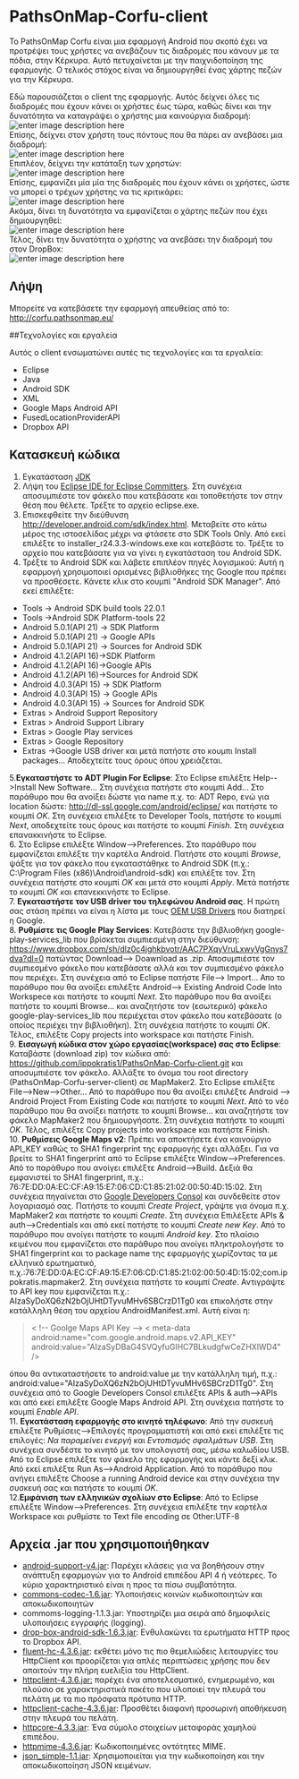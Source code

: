 ﻿# PathsOnMap-Corfu-client
 Το PathsOnMap Corfu είναι μια εφαρμογή Android που σκοπό έχει να προτρέψει τους χρήστες να ανεβάζουν τις διαδρομές που κάνουν με τα πόδια, στην Κέρκυρα. Αυτό πετυχαίνεται με την παιχνιδοποίηση της εφαρμογής. Ο τελικός στόχος είναι να δημιουργηθεί ένας χάρτης πεζών για την Κέρκυρα.
 
 Εδώ παρουσιάζεται ο client της εφαρμογής. Αυτός δείχνει όλες τις διαδρομές που έχουν κάνει οι χρήστες έως τώρα, καθώς δίνει και την δυνατότητα να καταγράψει ο χρήστης μια καινούργια διαδρομή: <br />
 ![enter image description here](https://cloud.githubusercontent.com/assets/3535061/9014463/2986ee72-37cb-11e5-84e7-486421c47f42.PNG) <br />
Επίσης, δείχνει στον χρήστη τους πόντους που θα πάρει αν ανεβάσει μια διαδρομή: <br />
![enter image description here](https://cloud.githubusercontent.com/assets/3535061/9021664/c37e42d2-3857-11e5-9cc1-654ca4553e93.PNG) <br />
Επιπλέον, δείχνει την κατάταξη των χρηστών: <br />
![enter image description here](https://cloud.githubusercontent.com/assets/3535061/9021663/bce72df8-3857-11e5-8e6f-ec9c59a1c6ee.png) <br />
Επίσης, εμφανίζει μία μία της διαδρομές που έχουν κάνει οι χρήστες, ώστε να μπορεί ο τρέχων χρήστης να τις κριτικάρει: <br />
![enter image description here](https://cloud.githubusercontent.com/assets/3535061/9014485/4efb1dd6-37cb-11e5-9dc9-cf995ae4947a.PNG) <br />
Ακόμα, δίνει τη δυνατότητα να εμφανίζεται ο χάρτης πεζών που έχει δημιουργηθεί: <br />
![enter image description here](https://cloud.githubusercontent.com/assets/3535061/9014465/2d0e1782-37cb-11e5-8a2d-c82b10a0c6b0.PNG) <br />
Τέλος, δίνει την δυνατότητα ο χρήστης να ανεβάσει την διαδρομή του στον DropBox: <br />
![enter image description here](https://cloud.githubusercontent.com/assets/3535061/9021662/b28a0326-3857-11e5-8d1d-fb45d8aa7d05.png) <br />

## Λήψη ##
Μπορείτε να κατεβάσετε την εφαρμογή απευθείας από το: http://corfu.pathsonmap.eu/

##Τεχνολογίες και εργαλεία 

Αυτός ο client ενσωματώνει αυτές τις τεχνολογίες και τα εργαλεία:

 - Eclipse
 - Java
 - Android SDK
 - XML
 - Google Maps Android API
 - FusedLocationProviderAPI
 - Dropbox API

## Κατασκευή κώδικα ##

 1. Εγκατάσταση [JDK](http://www.oracle.com/technetwork/java/javase/downloads/jdk7-downloads-1880260.html)
 2. Λήψη του [Eclipse IDE for Eclipse Committers](http://www.eclipse.org/downloads/packages/eclipse-ide-eclipse-committers-450/marsr). Στη συνέχεια αποσυμπιέστε τον φάκελο που κατεβάσατε και τοποθετήστε τον στην θέση που θέλετε. Τρέξτε το αρχείο eclipse.exe.
 3. Επισκεφθείτε την διεύθυνση http://developer.android.com/sdk/index.html. Μεταβείτε στο κάτω μέρος της ιστοσελίδας μέχρι να φτάσετε στο  SDK Tools Only. Από εκεί επιλέξτε το installer_r24.3.3-windows.exe και κατεβάστε το. Τρέξτε το αρχείο που κατεβάσατε για να γίνει η εγκατάσταση του Android SDK.
 4. Τρέξτε το Android SDK και λάβετε επιπλέον πηγές λογισμικού: Αυτή η εφαρμογή χρησιμοποιεί ορισμένες βιβλιοθήκες της Google που πρέπει να προσθέσετε. Κάνετε κλικ στο κουμπί "Android SDK Manager". Από εκεί επιλέξτε:
 
- Tools -> Android SDK build tools 22.0.1
- Tools ->Android SDK Platform-tools 22
- Android 5.0.1(API 21) -> SDK Platform
- Android 5.0.1(API 21) -> Google APIs
- Android 5.0.1(API 21) -> Sources for Android SDK
- Android 4.1.2(API 16)->SDK Platform
- Android 4.1.2(API 16)->Google APIs
- Android 4.1.2(API 16)->Sources for Android SDK
- Android 4.0.3(API 15) -> SDK Platform
- Android 4.0.3(API 15) -> Google APIs
- Android 4.0.3(API 15) -> Sources for Android SDK
- Extras > Android Support Repository 
-  Extras > Android Support Library 
- Extras > Google Play services 
- Extras > Google Repository
- Extras ->Google USB driver
και μετά πατήστε στο κουμπι Install packages... Αποδεχτείτε τους όρους όπου χρειάζεται.

5.**Εγκαταστήστε το ADT Plugin For Eclipse**: Στο Eclipse επιλέξτε Help-->Install New Software... Στη συνέχεια πατήστε στο κουμπί Add... Στο παράθυρο που θα ανοίξει δώστε για name π.χ. το: ADT Repo, ενώ για location δώστε: http://dl-ssl.google.com/android/eclipse/ και πατήστε το κουμπί *OK*. Στη συνέχεια επιλέξτε το Developer Tools, πατήστε το κουμπί *Next*, αποδεχτείτε τους όρους και πατήστε το κουμπί *Finish*. Στη συνέχεια επανακκινήστε το Eclipse. <br />
6. Στο Eclipse επιλέξτε Window-->Preferences. Στο παράθυρο που εμφανίζεται επιλέξτε την καρτέλα Android. Πατήστε στο κουμπί *Browse*, ψάξτε για τον φάκελο που εγκαταστάθηκε το Android SDK (π.χ.:  C:\Program Files (x86)\Android\android-sdk) και επιλέξτε τον. Στη συνέχεια πατήστε στο κουμπί *OK* και μετά στο κουμπί *Apply*. Μετά πατήστε το κουμπί *OK* και επανεκκινήστε το Eclipse. <br />
7. **Εγκαταστήστε τον USB driver του τηλεφώνου Android σας**. Η πρώτη σας στάση πρέπει να είναι η λίστα με τους  [OEM USB Drivers](http://developer.android.com/tools/extras/oem-usb.html#Drivers) που διατηρεί η Google. <br />
8. **Ρυθμίστε τις Google Play Services**: Κατεβάστε την βιβλιοθήκη google-play-services_lib που βρίσκεται συμπιεσμένη στην διεύθυνση: https://www.dropbox.com/sh/dlz0c4jghkbvotr/AAC7PXqyVruLxwyVgGnys7dva?dl=0 πατώντας Download--> Doawnload as .zip. Αποσυμπιέστε τον συμπιεσμένο φάκελο που κατεβάσατε αλλά και τον συμπιεσμένο φάκελο που περιέχει.  Στη συνέχεια από το Eclipse πατήστε File--> Import... Απο το παράθυρο που θα ανοίξει επιλέξτε  Android--> Existing Android Code Into Workspece και πατήστε το κουμπί *Next*. Στο παράθυρο που θα ανοίξει πατήστε το κουμπί Browse... και αναζητήστε τον (εσωτερικό) φάκελο google-play-services_lib που περιέχεται στον φάκελο που κατεβάσατε (ο οποίος περιέχει την βιβλιοθήκη). Στη συνέχεια πατήστε το κουμπί *OK*. Τέλος, επιλέξτε Copy projects into workspace και πατήστε Finish. <br />
9. **Εισαγωγή κώδικα στον χώρο εργασίας(workspace) σας στο Eclipse**: Καταβάστε (download zip) τον κώδικα από: https://github.com/ippokratis1/PathsOnMap-Corfu-client.git και αποσυμπιέστε τον φάκελο. Αλλάξτε το όνομα του root directory (PathsOnMap-Corfu-server-client) σε MapMaker2. Στο Eclipse επιλέξτε File-->New-->Other... Από το παράθυρο που θα ανοίξει επιλέξτε Android --> Android Project From Existing Code και πατήστε το κουμπί *Next*. Από το νέο παράθυρο που θα ανοίξει πατήστε το κουμπί Browse... και αναζητήστε τον φάκελο MapMaker2 που δημιουργήσατε. Στη συνέχεια πατήστε το κουμπί *OK*. Τέλος, επιλέξτε Copy projects into workspace και πατήστε Finish. <br />
10. **Ρυθμίσεις Google Maps v2**: Πρέπει να αποκτήσετε ένα καινούργιο API_KEY καθώς το SHA1 fingerprint της εφαρμογής έχει αλλάξει. Για να βρείτε το SHA1 fingerprint από το Eclipse επιλέξτε Window-->Preferences. Από το παράθυρο που ανοίγει επιλέξτε Android-->Build. Δεξιά θα εμφανιστεί το SHA1 fingerprint, π.χ.: 76:7E:DD:0A:EC:CF:A9:15:E7:06:CD:C1:85:21:02:00:50:4D:15:02. Στη συνέχεια πηγαίνεται στο  [Google Developers Consol](https://accounts.google.com/ServiceLogin?continue=https://console.developers.google.com/project) και συνδεθείτε στον λογαριασμό σας. Πατήστε το κουμπί *Create Project*, γράψτε για όνομα π.χ. MapMaker2 και πατήστε το κουμπί *Create*. Στη συνέχεια Επιλέξετε APIs & auth-->Credentials και από εκεί πατήστε το κουμπί *Create new Key*. Από το παράθυρο που ανοίγει πατήστε το κουμπί *Android key*. Στο πλαίσιο κειμένου που εμφανίζεται στο παράθυρο που ανοίγει πληκτρολογήστε το SHA1 fingerprint και το package name της εφαρμογής χωρίζοντας τα με ελληνικό ερωτηματικό, π.χ.:76:7E:DD:0A:EC:CF:A9:15:E7:06:CD:C1:85:21:02:00:50:4D:15:02;com.ippokratis.mapmaker2.  Στη συνέχεια πατήστε το κουμπί *Create*. Αντιγράψτε το API key που εμφανίζεται π.χ.: AIzaSyDoXQ6zN2bOjUHtDTyvuMHv6SBCrzD1Tg0 και επικολήστε στην κατάλληλη θέση του αρχείου AndroidManifest.xml. Αυτή είναι η: 
>  < !-- Goolge Maps API Key -->
>       < meta-data
>            android:name="com.google.android.maps.v2.API_KEY"
 >           android:value="AIzaSyDBaG4SVQyfuGlHC7BLkudgfwCeZHXlWD4" />

όπου θα αντικαταστήσετε  το android:value με την κατάλληλη τιμή, π.χ.: android:value="AIzaSyDoXQ6zN2bOjUHtDTyvuMHv6SBCrzD1Tg0". Στη συνέχεια από το Google Developers Consol επιλέξτε APIs & auth-->APIs και από εκεί επιλέξτε Google Maps Android API. Στη συνέχεια πατήστε το κουμπί *Enable API*. <br />
11. **Εγκατάσταση  εφαρμογής στο κινητό τηλέφωνο**: Από την συσκευή επιλέξτε Ρυθμίσεις-->Επιλογές προγραμματιστή και από εκεί επιλέξτε τις επιλογές: *Να παραμείνει ενεργή* και *Εντοπισμός σφαλμάτων USB*. Στη συνέχεια συνδέστε το κινητό με τον υπολογιστή σας, μέσω καλωδίου USB. Από το Eclipse επιλέξτε τον φάκελο της εφαρμογής και κάντε δεξί κλικ. Από εκεί επιλέξτε Run As-->Android Application. Από το παράθυρο που ανήγει επιλέξτε Choose a running Android device και στην συνέχεια την συσκευή σας και πατήστε το κουμπί *OK*. <br />
12.**Εμφάνιση των ελληνικών σχολίων στο Eclipse**: Από το Eclipse επιλέξτε Window-->Preferences. Στη συνέχεια επιλέξτε την καρτέλα Workspace και ρυθμίστε το Text file encoding σε Other:UTF-8

## Αρχεία .jar που χρησιμοποιήθηκαν ##

 - [android-support-v4.jar](http://developer.android.com/reference/android/support/v4/app/package-summary.html): Παρέχει κλάσεις για να βοηθήσουν στην ανάπτυξη εφαρμογών για το Android επιπέδου API 4 ή νεότερες. Το κύριο χαρακτηριστικό είναι η προς τα πίσω συμβατότητα.
 - [commons-codec-1.6.jar](https://commons.apache.org/proper/commons-codec/): Υλοποιήσεις κοινών κωδικοποιητών και αποκωδικοποιητών
 - commoms-logging-1.1.3.jar: Υποστηρίζει μια σειρά από δημοφιλείς υλοποιήσεις εγγραφής (logging).
 - [drop-box-android-sdk-1.6.3.jar](https://www.dropbox.com/developers/core/sdks/android): Ενθυλακώνει τα ερωτήματα HTTP προς το Dropbox API.
 - [fluent-hc-4.3.6.jar](https://hc.apache.org/httpcomponents-client-ga/tutorial/html/fluent.html):  εκθέτει μόνο τις πιο θεμελιώδεις λειτουργίες του HttpClient και προορίζεται για απλές περιπτώσεις χρήσης που δεν απαιτούν την πλήρη ευελιξία του HttpClient.
 - [httpclient-4.3.6.jar:](https://hc.apache.org/httpcomponents-client-ga/) παρέχει ένα αποτελεσματικό, ενημερωμένο, και πλούσιο σε χαρακτηριστικά πακέτο που υλοποιεί την πλευρά του πελάτη με τα πιο πρόσφατα πρότυπα HTTP.
 - [httpclient-cache-4.3.6.jar](http://hc.apache.org/httpcomponents-client-ga/httpclient-cache/apidocs/org/apache/http/impl/client/cache/CachingHttpClient.html): Προσθέτει διαφανή προσωρινή αποθήκευση στην πλευρά του πελάτη.
 - [httpcore-4.3.3.jar](https://hc.apache.org/httpcomponents-core-dev/): Ένα σύμολο στοιχείων μεταφοράς χαμηλού επιπέδου.
 - [httpmime-4.3.6.jar](https://hc.apache.org/httpcomponents-client-ga/httpmime/dependency-info.html):  Κωδικοποιημένες οντότητες MIME.
 - [json_simple-1.1.jar](https://code.google.com/p/json-simple/): Χρησιμοποιείται για την κωδικοποίηση και την αποκωδικοποίηση JSON κειμένων.

